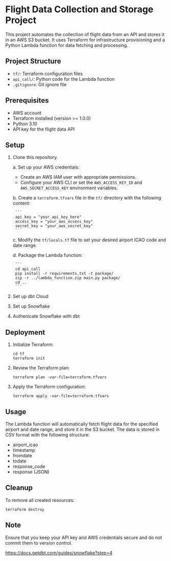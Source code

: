 # Flight Data Collection and Storage Project

This project automates the collection of flight data from an API and stores it in an AWS S3 bucket. It uses Terraform for infrastructure provisioning and a Python Lambda function for data fetching and processing.

## Project Structure

- `tf/`: Terraform configuration files
- `api_call/`: Python code for the Lambda function
- `.gitignore`: Git ignore file

## Prerequisites

- AWS account
- Terraform installed (version >= 1.0.0)
- Python 3.10
- API key for the flight data API

## Setup

1.  Clone this repository.

    a. Set up your AWS credentials:

    - Create an AWS IAM user with appropriate permissions.
    - Configure your AWS CLI or set the `AWS_ACCESS_KEY_ID` and `AWS_SECRET_ACCESS_KEY` environment variables.

    b. Create a `terraform.tfvars` file in the `tf/` directory with the following content:

         ```
         api_key = "your_api_key_here"
         access_key = "your_aws_access_key"
         secret_key = "your_aws_secret_key"
         ```

    c. Modify the `tf/locals.tf` file to set your desired airport ICAO code and date range.

    d. Package the Lambda function:

         ```
         cd api_call
         pip install -r requirements.txt -t package/
         zip -r ../lambda_function.zip main.py package/
         cd ..
         ```
2. Set up dbt Cloud
3. Set up Snowflake
4. Authenicate Snowflake with dbt
## Deployment

1. Initialize Terraform:

   ```
   cd tf
   terraform init
   ```

2. Review the Terraform plan:

   ```
   terraform plan -var-file=terraform.tfvars
   ```

3. Apply the Terraform configuration:
   ```
   terraform apply -var-file=terraform.tfvars
   ```

## Usage

The Lambda function will automatically fetch flight data for the specified airport and date range, and store it in the S3 bucket. The data is stored in CSV format with the following structure:

- airport_icao
- timestamp
- fromdate
- todate
- response_code
- response (JSON)

## Cleanup

To remove all created resources:

```
terraform destroy
```

## Note

Ensure that you keep your API key and AWS credentials secure and do not commit them to version control.

https://docs.getdbt.com/guides/snowflake?step=4
